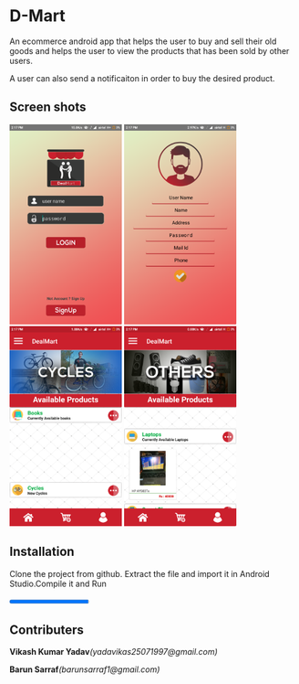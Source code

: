 # D-Mart
An ecommerce android app that helps the user to buy and sell their old goods and helps the user to view the products that has been sold by other users.

A user can also send a notificaiton in order to buy the desired product.
<h2>Screen shots</h2>
<p>
<img src="screenshots/4.png" alt="Login Page" height="350px" />
<img src="screenshots/1.png" alt="Registration" height="350px" />
<img src="screenshots/2.png" alt="Products" height="350px" />
<img src="screenshots/3.png" alt="Products" height="350px" />
</p>

<h2>Installation</h2>
<p>Clone the project from github. Extract the file and import it in Android Studio.Compile it and Run</p>

<progress value="99" max="100">
</progress>

<h2>Contributers</h2>

<p><b>Vikash Kumar Yadav</b><i>(yadavikas25071997@gmail.com)</i></p>
<p><b>Barun Sarraf</b><i>(barunsarraf1@gmail.com)</i></p>


